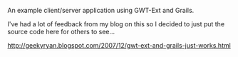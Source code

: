 An example client/server application using GWT-Ext and Grails.

I've had a lot of feedback from my blog on this so I decided to just put the source code here for others to see...

http://geekyryan.blogspot.com/2007/12/gwt-ext-and-grails-just-works.html